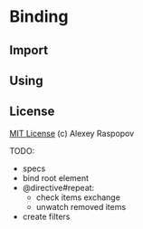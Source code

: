 # Binding

## Import

## Using

## License

[MIT License](http://en.wikipedia.org/wiki/MIT_License) (c) Alexey Raspopov

TODO:
 - specs
 - bind root element
 - @directive#repeat:
   - check items exchange
   - unwatch removed items
 - create filters